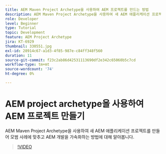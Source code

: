 ```yaml
---
title: AEM Maven Project Archetype을 사용하여 AEM 프로젝트를 만드는 방법
description: AEM Maven Project Archetype을 사용하여 새 AEM 애플리케이션 프로젝트를 만들어 모범 사례에 맞추고 AEM 개발을 가속화하는 방법에 대해 알아봅니다.
role: Developer
level: Beginner
type: Tutorial
topic: Development
feature: AEM Project Archetype
jira: KT-6929
thumbnail: 330551.jpg
exl-id: 28914c67-a1d3-4f85-987e-c84ff348f560
duration: 11
source-git-commit: f23c2ab86d42531113690df2e342c65060b5c7cd
workflow-type: tm+mt
source-wordcount: '74'
ht-degree: 0%

---
```


# AEM project archetype을 사용하여 AEM 프로젝트 만들기

AEM Maven Project Archetype을 사용하여 새 AEM 애플리케이션 프로젝트를 만들어 모범 사례에 맞추고 AEM 개발을 가속화하는 방법에 대해 알아봅니다.

>[!VIDEO](https://video.tv.adobe.com/v/330551?quality=12&learn=on)
